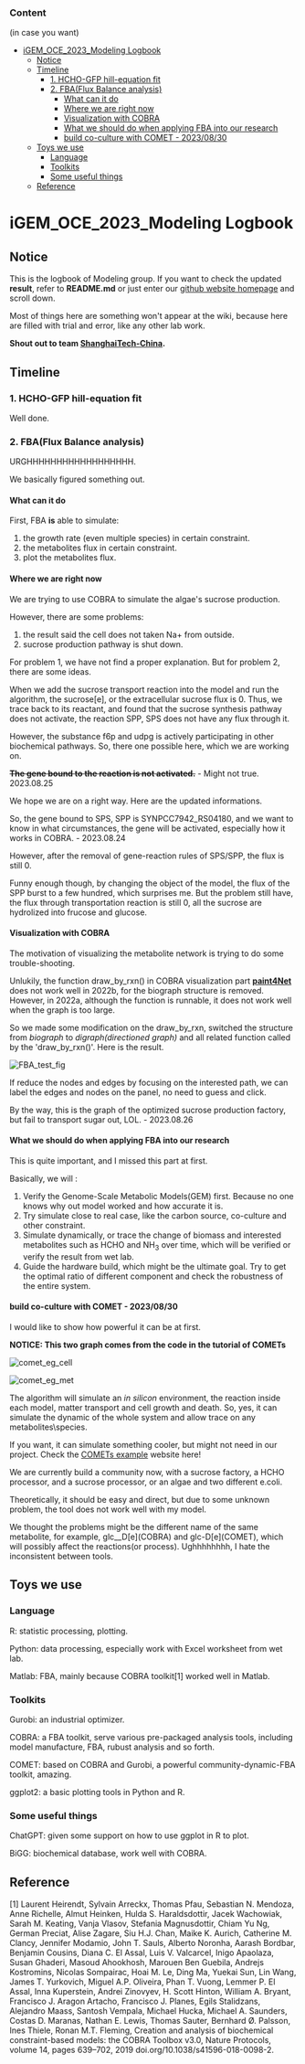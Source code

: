 ### Content
(in case you want)
- [iGEM\_OCE\_2023\_Modeling Logbook](#igem_oce_2023_modeling-logbook)
  - [Notice](#notice)
  - [Timeline](#timeline)
    - [1. HCHO-GFP hill-equation fit](#1-hcho-gfp-hill-equation-fit)
    - [2. FBA(Flux Balance analysis)](#2-fbaflux-balance-analysis)
      - [What can it do](#what-can-it-do)
      - [Where we are right now](#where-we-are-right-now)
      - [Visualization with COBRA](#visualization-with-cobra)
      - [What we should do when applying FBA into our research](#what-we-should-do-when-applying-fba-into-our-research)
      - [build co-culture with COMET - 2023/08/30](#build-co-culture-with-comet---20230830)
  - [Toys we use](#toys-we-use)
    - [Language](#language)
    - [Toolkits](#toolkits)
    - [Some useful things](#some-useful-things)
  - [Reference](#reference)

# iGEM_OCE_2023_Modeling Logbook

## Notice

This is the logbook of Modeling group. If you want to check the updated **result**, refer to **README.md** or just enter our [github website homepage](https://github.com/etherealgemini/OCE_iGEM_Modeling) and scroll down.

Most of things here are something won't appear at the wiki, because here are filled with trial and error, like any other lab work.

**Shout out to team [ShanghaiTech-China](https://2022.igem.wiki/shanghaitech-china/model#1).**

## Timeline

### 1. HCHO-GFP hill-equation fit

Well done.

### 2. FBA(Flux Balance analysis)

URGHHHHHHHHHHHHHHHHHH.

We basically figured something out.

#### What can it do

First, FBA **is** able to simulate:

1. the growth rate (even multiple species) in certain constraint.
2. the metabolites flux in certain constraint.
3. plot the metabolites flux.

#### Where we are right now

We are trying to use COBRA to simulate the algae's sucrose production.

However, there are some problems:

1. the result said the cell does not taken Na+ from outside.
2. sucrose production pathway is shut down.

For problem 1, we have not find a proper explanation. But for problem 2, there are some ideas.

When we add the sucrose transport reaction into the model and run the algorithm, the sucrose\[e\], or the extracellular sucrose flux is 0. Thus, we trace back to its reactant, and found that the sucrose synthesis pathway does not activate, the reaction SPP, SPS does not have any flux through it.

However, the substance f6p and udpg is actively participating in other biochemical pathways. So, there one possible here, which we are working on.

~~**The gene bound to the reaction is not activated.**~~ - Might not true. 2023.08.25

We hope we are on a right way. Here are the updated informations.

So, the gene bound to SPS, SPP is SYNPCC7942_RS04180, and we want to know in what circumstances, the gene will be activated, especially how it works in COBRA.  - 2023.08.24

However, after the removal of gene-reaction rules of SPS/SPP, the flux is still 0.

Funny enough though, by changing the object of the model, the flux of the SPP burst to a few hundred, which surprises me. But the problem still have, the flux through transportation reaction is still 0, all the sucrose are hydrolized into frucose and glucose.

#### Visualization with COBRA

The motivation of visualizing the metabolite network is trying to do some trouble-shooting.

Unlukily, the function draw_by_rxn() in COBRA visualization part [**paint4Net**](https://github.com/opencobra/COBRA.tutorials/tree/d2c66d011568ab6926f23957fbd628a614796e54/visualization/paint4Net) does not work well in 2022b, for the biograph structure is removed. However, in 2022a, although the function is runnable, it does not work well when the graph is too large.

So we made some modification on the draw_by_rxn, switched the structure from *biograph* to *digraph(directioned graph)* and all related function called by the 'draw_by_rxn()'. Here is the result.

![FBA_test_fig](image.png)

If reduce the nodes and edges by focusing on the interested path, we can label the edges and nodes on the panel, no need to guess and click.

By the way, this is the graph of the optimized sucrose production factory, but fail to transport sugar out, LOL. - 2023.08.26

#### What we should do when applying FBA into our research

This is quite important, and I missed this part at first.

Basically, we will :

1. Verify the Genome-Scale Metabolic Models(GEM) first. Because no one knows why out model worked and how accurate it is.
2. Try simulate close to real case, like the carbon source, co-culture and other constraint.
3. Simulate dynamically, or trace the change of biomass and interested metabolites such as HCHO and NH$_3$ over time, which will be verified or verify the result from wet lab.
4. Guide the hardware build, which might be the ultimate goal. Try to get the optimal ratio of different component and check the robustness of the entire system.

#### build co-culture with COMET - 2023/08/30

I would like to show how powerful it can be at first. 

**NOTICE: This two graph comes from the code in the tutorial of COMETs**

![comet_eg_cell](image-1.png)

![comet_eg_met](image-2.png)

The algorithm will simulate an *in silicon* environment, the reaction inside each model, matter transport and cell growth and death. So, yes, it can simulate the dynamic of the whole system and allow trace on any metabolites\species.

If you want, it can simulate something cooler, but might not need in our project. Check the [COMETs example](https://www.runcomets.org/examples) website here!

We are currently build a community now, with a sucrose factory, a HCHO processor, and a sucrose processor, or an algae and two different e.coli.

Theoretically, it should be easy and direct, but due to some unknown problem, the tool does not work well with my model.

We thought the problems might be the different name of the same metabolite, for example, glc__D\[e\](COBRA) and glc-D\[e\](COMET), which will possibly affect the reactions(or process). Ughhhhhhhh, I hate the inconsistent between tools.

## Toys we use

### Language

R: statistic processing, plotting.

Python: data processing, especially work with Excel worksheet from wet lab.

Matlab: FBA, mainly because COBRA toolkit\[1\] worked well in Matlab.

### Toolkits

Gurobi: an industrial optimizer.

COBRA: a FBA toolkit, serve various pre-packaged analysis tools, including model manufacture, FBA, rubust analysis and so forth.

COMET: based on COBRA and Gurobi, a powerful community-dynamic-FBA toolkit, amazing.

ggplot2: a basic plotting tools in Python and R.

### Some useful things

ChatGPT: given some support on how to use ggplot in R to plot.

BiGG: biochemical database, work well with COBRA.

## Reference

\[1\] Laurent Heirendt, Sylvain Arreckx, Thomas Pfau, Sebastian N. Mendoza, Anne Richelle, Almut Heinken, Hulda S. Haraldsdottir, Jacek Wachowiak, Sarah M. Keating, Vanja Vlasov, Stefania Magnusdottir, Chiam Yu Ng, German Preciat, Alise Zagare, Siu H.J. Chan, Maike K. Aurich, Catherine M. Clancy, Jennifer Modamio, John T. Sauls, Alberto Noronha, Aarash Bordbar, Benjamin Cousins, Diana C. El Assal, Luis V. Valcarcel, Inigo Apaolaza, Susan Ghaderi, Masoud Ahookhosh, Marouen Ben Guebila, Andrejs Kostromins, Nicolas Sompairac, Hoai M. Le, Ding Ma, Yuekai Sun, Lin Wang, James T. Yurkovich, Miguel A.P. Oliveira, Phan T. Vuong, Lemmer P. El Assal, Inna Kuperstein, Andrei Zinovyev, H. Scott Hinton, William A. Bryant, Francisco J. Aragon Artacho, Francisco J. Planes, Egils Stalidzans, Alejandro Maass, Santosh Vempala, Michael Hucka, Michael A. Saunders, Costas D. Maranas, Nathan E. Lewis, Thomas Sauter, Bernhard Ø. Palsson, Ines Thiele, Ronan M.T. Fleming, Creation and analysis of biochemical constraint-based models: the COBRA Toolbox v3.0, Nature Protocols, volume 14, pages 639–702, 2019 doi.org/10.1038/s41596-018-0098-2.
